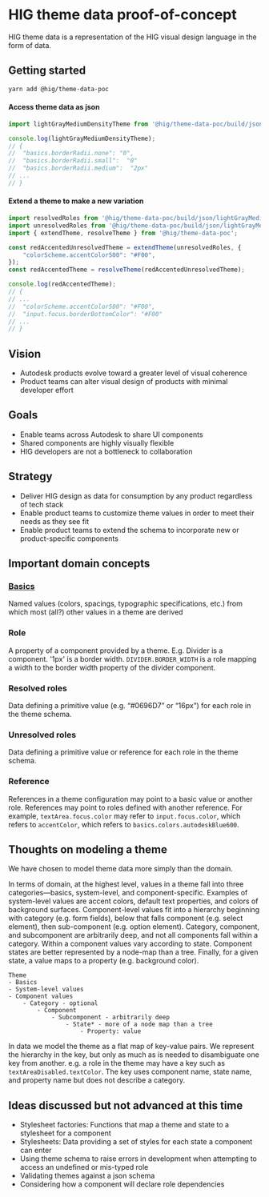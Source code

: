# HIG theme data proof-of-concept

HIG theme data is a representation of the HIG visual design language in the form of data.


## Getting started
```bash
yarn add @hig/theme-data-poc
```

#### Access theme data as json
```js
import lightGrayMediumDensityTheme from '@hig/theme-data-poc/build/json/lightGrayMediumDensityTheme/resolvedRoles.json';

console.log(lightGrayMediumDensityTheme);
// {
//  "basics.borderRadii.none": "0",
//  "basics.borderRadii.small":  "0"
//  "basics.borderRadii.medium":  "2px"
// ...
// }
```

#### Extend a theme to make a new variation
```js
import resolvedRoles from '@hig/theme-data-poc/build/json/lightGrayMediumDensityTheme/resolvedRoles.json';
import unresolvedRoles from '@hig/theme-data-poc/build/json/lightGrayMediumDensityTheme/unresolvedRoles.json';
import { extendTheme, resolveTheme } from '@hig/theme-data-poc';

const redAccentedUnresolvedTheme = extendTheme(unresolvedRoles, {
    "colorScheme.accentColor500": "#F00",
});
const redAccentedTheme = resolveTheme(redAccentedUnresolvedTheme);

console.log(redAccentedTheme);
// {
// ...
//  "colorScheme.accentColor500": "#F00",
//  "input.focus.borderBottomColor": "#F00"
// ...
// }
```


## Vision
- Autodesk products evolve toward a greater level of visual coherence
- Product teams can alter visual design of products with minimal developer effort

## Goals
- Enable teams across Autodesk to share UI components
- Shared components are highly visually flexible
- HIG developers are not a bottleneck to collaboration

## Strategy
- Deliver HIG design as data for consumption by any product regardless of tech stack
- Enable product teams to customize theme values in order to meet their needs as they see fit
- Enable product teams to extend the schema to incorporate new or product-specific components

## Important domain concepts

### [Basics](./src/basics)
Named values (colors, spacings, typographic specifications, etc.) from which most (all?) other values in a theme are derived

### Role
A property of a component provided by a theme. E.g. Divider is a component. '1px' is a border width. `DIVIDER.BORDER_WIDTH` is a role mapping a width to the border width property of the divider component.

### Resolved roles
Data defining a primitive value (e.g. “#0696D7” or “16px”) for each role in the theme schema.

### Unresolved roles
Data defining a primitive value or reference for each role in the theme schema.

### Reference
References in a theme configuration may point to a basic value or another role. References may point to roles defined with another reference. For example, `textArea.focus.color` may refer to `input.focus.color`, which refers to `accentColor`, which refers to `basics.colors.autodeskBlue600`.

## Thoughts on modeling a theme
We have chosen to model theme data more simply than the domain.

In terms of domain, at the highest level, values in a theme fall into three categories—basics, system-level, and component-specific. Examples of system-level values are accent colors, default text properties, and colors of background surfaces. Component-level values fit into a hierarchy beginning with category (e.g. form fields), below that falls component (e.g. select element), then sub-component (e.g. option element). Category, component, and subcomponent are arbitrarily deep, and not all components fall within a category. Within a component values vary according to state. Component states are better represented by a node-map than a tree. Finally, for a given state, a value maps to a property (e.g. background color).

```
Theme
- Basics
- System-level values
- Component values
    - Category - optional
        - Component
            - Subcomponent - arbitrarily deep
                - State* - more of a node map than a tree
                    - Property: value
```

In data we model the theme as a flat map of key-value pairs. We represent the hierarchy in the key, but only as much as is needed to disambiguate one key from another. e.g. a role in the theme may have a key such as `textAreaDisabled.textColor`. The key uses component name, state name, and property name but does not describe a category.

## Ideas discussed but not advanced at this time
- Stylesheet factories: Functions that map a theme and state to a stylesheet for a component
- Stylesheets: Data providing a set of styles for each state a component can enter
- Using theme schema to raise errors in development when attempting to access an undefined or mis-typed role
- Validating themes against a json schema
- Considering how a component will declare role dependencies
